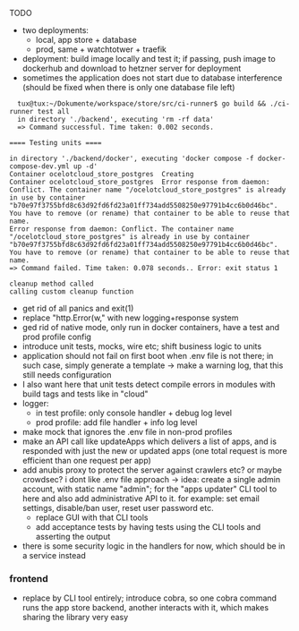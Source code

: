 TODO

* two deployments:
  * local, app store + database
  * prod, same + watchtotwer + traefik
* deployment: build image locally and test it; if passing, push image to dockerhub and download to hetzner server for deployment
* sometimes the application does not start due to database interference (should be fixed when there is only one database file left)

```
  tux@tux:~/Dokumente/workspace/store/src/ci-runner$ go build && ./ci-runner test all
  in directory './backend', executing 'rm -rf data'
  => Command successful. Time taken: 0.002 seconds.

==== Testing units ====

in directory './backend/docker', executing 'docker compose -f docker-compose-dev.yml up -d'
Container ocelotcloud_store_postgres  Creating
Container ocelotcloud_store_postgres  Error response from daemon: Conflict. The container name "/ocelotcloud_store_postgres" is already in use by container "b70e97f3755bfd8c63d92fd6fd23a01ff734add5508250e97791b4cc6b0d46bc". You have to remove (or rename) that container to be able to reuse that name.
Error response from daemon: Conflict. The container name "/ocelotcloud_store_postgres" is already in use by container "b70e97f3755bfd8c63d92fd6fd23a01ff734add5508250e97791b4cc6b0d46bc". You have to remove (or rename) that container to be able to reuse that name.
=> Command failed. Time taken: 0.078 seconds.. Error: exit status 1

cleanup method called
calling custom cleanup function
```

* get rid of all panics and exit(1)
* replace "http.Error(w," with new logging+response system
* ged rid of native mode, only run in docker containers, have a test and prod profile config
* introduce unit tests, mocks, wire etc; shift business logic to units
* application should not fail on first boot when .env file is not there; in such case, simply generate a template -> make a warning log, that this still needs configuration
* I also want here that unit tests detect compile errors in modules with build tags and tests like in "cloud"
* logger: 
  * in test profile: only console handler + debug log level
  * prod profile: add file handler + info log level
* make mock that ignores the .env file in non-prod profiles
* make an API call like updateApps which delivers a list of apps, and is responded with just the new or updated apps (one total request is more efficient than one request per app)
* add anubis proxy to protect the server against crawlers etc? or maybe crowdsec?
 i dont like .env file approach -> idea: create a single admin account, with static name "admin"; for the "apps updater" CLI tool to here and also add administrative API to it. for example: set email settings, disable/ban user, reset user password etc.
  * replace GUI with that CLI tools
  * add acceptance tests by having tests using the CLI tools and asserting the output
* there is some security logic in the handlers for now, which should be in a service instead

### frontend 

* replace by CLI tool entirely; introduce cobra, so one cobra command runs the app store backend, another interacts with it, which makes sharing the library very easy